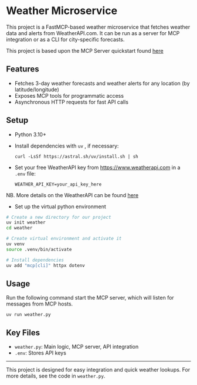 # Weather Microservice

This project is a FastMCP-based weather microservice that fetches weather data and alerts from WeatherAPI.com. It can be run as a server for MCP integration or as a CLI for city-specific forecasts.

This project is based upon the MCP Server quickstart found [here](https://modelcontextprotocol.io/quickstart/server)

## Features
- Fetches 3-day weather forecasts and weather alerts for any location (by latitude/longitude)
- Exposes MCP tools for programmatic access
- Asynchronous HTTP requests for fast API calls

## Setup
- Python 3.10+
- Install dependencies with `uv` , if necessary:
  ```
  curl -LsSf https://astral.sh/uv/install.sh | sh
  ```

- Set your free WeatherAPI key from https://www.weatherapi.com in a `.env` file:
  ```
  WEATHER_API_KEY=your_api_key_here
  ```

NB. More details on the WeatherAPI can be found [here](https://app.swaggerhub.com/apis-docs/WeatherAPI.com/WeatherAPI/1.0.2)

- Set up the virtual python environment

```sh
# Create a new directory for our project
uv init weather
cd weather

# Create virtual environment and activate it
uv venv
source .venv/bin/activate

# Install dependencies
uv add "mcp[cli]" httpx dotenv
```


## Usage
Run the following command start the MCP server, which will listen for messages from MCP hosts.
```
uv run weather.py
```


## Key Files
- `weather.py`: Main logic,  MCP server, API integration
- `.env`: Stores API keys


---
This project is designed for easy integration and quick weather lookups. For more details, see the code in `weather.py`.
